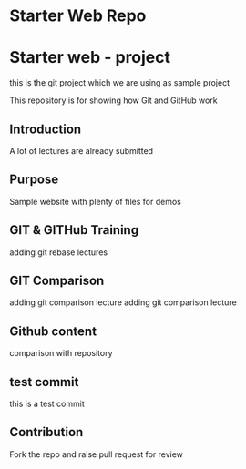 # Starter Web Repo
# Starter web - project

this is the git project which we are using as sample project

This repository is for showing how Git and GitHub work

## Introduction
A lot of lectures are already submitted

## Purpose

Sample website with plenty of files for demos

## GIT & GITHub Training
adding git rebase lectures

## GIT Comparison
adding git comparison lecture
adding git comparison lecture

## Github content
comparison with repository

## test commit
this is a test commit

## Contribution
Fork the repo and raise pull request for review